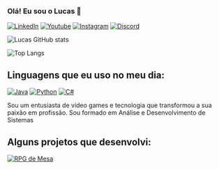 
### Olá! Eu sou o Lucas 👋

[![LinkedIn](https://img.shields.io/badge/LinkedIn-0077B5?style=for-the-badge&logo=linkedin&logoColor=white)](https://www.linkedin.com/in/lucascandidoluiz/)
[![Youtube](https://img.shields.io/badge/YouTube-FF0000?style=for-the-badge&logo=youtube&logoColor=white)](https://www.youtube.com/@dodican_)
[![Instagram](https://img.shields.io/badge/Instagram-E4405F?style=for-the-badge&logo=instagram&logoColor=white)](https://www.instagram.com/lucascandidoluiz/)
[![Discord](https://img.shields.io/badge/Discord-7289DA?style=for-the-badge&logo=discord&logoColor=white)](https://discord.gg/359R4JKSrU)

![Lucas GitHub stats](https://github-readme-stats.vercel.app/api?username=lucascandev&show_icons=true&theme=dracula)

![Top Langs](https://github-readme-stats.vercel.app/api/top-langs/?username=lucascandev&layout=compact)

## Linguagens que eu uso no meu dia:

[![Java](https://img.shields.io/badge/Java-ED8B00?style=for-the-badge&logo=openjdk&logoColor=white)](https://www.alura.com.br/artigos/java)
[![Python](https://img.shields.io/badge/Python-3776AB?style=for-the-badge&logo=python&logoColor=white)](https://www.alura.com.br/artigos/python)
[![C#](https://img.shields.io/badge/C%23-239120?style=for-the-badge&logo=c-sharp&logoColor=white)](https://www.alura.com.br/artigos/csharp-linguagem-programacao-dotnet)

Sou um entusiasta de vídeo games e tecnologia que transformou a sua paixão em profissão. Sou formado em Análise e Desenvolvimento de Sistemas

## Alguns projetos que desenvolvi:

[![RPG de Mesa](https://github-readme-stats.vercel.app/api/pin/?username=lucascandev&repo=rpg_mesa)](https://github.com/lucascandev/rpg_mesa)
